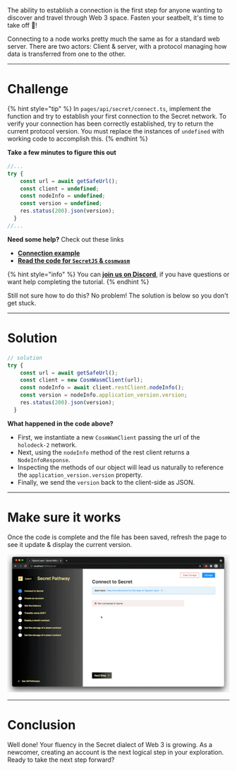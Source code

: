 The ability to establish a connection is the first step for anyone wanting to discover and travel through Web 3 space. Fasten your seatbelt, it's time to take off 🚀!

Connecting to a node works pretty much the same as for a standard web server. There are two actors: Client & server, with a protocol managing how data is transferred from one to the other.

------------------------

# Challenge

{% hint style="tip" %}
In `pages/api/secret/connect.ts`, implement the function and try to establish your first connection to the Secret network. To verify your connection has been correctly established, try to return the current protocol version. You must replace the instances of `undefined` with working code to accomplish this.
{% endhint %}

**Take a few minutes to figure this out**

```typescript
//...
try {
    const url = await getSafeUrl();
    const client = undefined;
    const nodeInfo = undefined;
    const version = undefined;
    res.status(200).json(version);
  }
//...
```

**Need some help?** Check out these links
* [**Connection example**](https://github.com/enigmampc/SecretJS-Templates/tree/master/1_connecting_to_node)  
* [**Read the code for `SecretJS` & `cosmwasm`**](https://github.com/enigmampc/SecretNetwork/tree/master/cosmwasm-js/packages/sdk)  

{% hint style="info" %}
You can [**join us on Discord**](https://figment.io/devchat), if you have questions or want help completing the tutorial.
{% endhint %}

Still not sure how to do this? No problem! The solution is below so you don't get stuck.

------------------------

# Solution

```typescript
// solution
try {
    const url = await getSafeUrl();
    const client = new CosmWasmClient(url);
    const nodeInfo = await client.restClient.nodeInfo();
    const version = nodeInfo.application_version.version;
    res.status(200).json(version);
  }
```

**What happened in the code above?**

* First, we instantiate a new `CosmWamClient` passing the url of the `holodeck-2` network.
* Next, using the `nodeInfo` method of the rest client returns a `NodeInfoResponse`. 
* Inspecting the methods of our object will lead us naturally to reference the `application_version.version` property.
* Finally, we send the `version` back to the client-side as JSON.

------------------------

# Make sure it works

Once the code is complete and the file has been saved, refresh the page to see it update & display the current version.

![](../assets/secret/secret-connect.gif)

-----------------------------

# Conclusion

Well done! Your fluency in the Secret dialect of Web 3 is growing. As a newcomer, creating an account is the next logical step in your exploration. Ready to take the next step forward?
